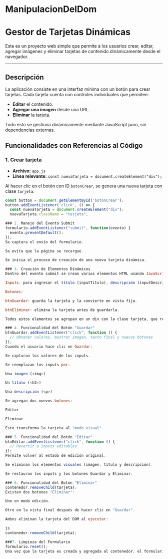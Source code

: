 # ManipulacionDelDom
# Gestor de Tarjetas Dinámicas

Este es un proyecto web simple que permite a los usuarios crear, editar, agregar imágenes y eliminar tarjetas de contenido dinámicamente desde el navegador.

---

## Descripción

La aplicación consiste en una interfaz mínima con un botón para crear tarjetas. Cada tarjeta cuenta con controles individuales que permiten:

- **Editar** el contenido.
- **Agregar una imagen** desde una URL.
- **Eliminar** la tarjeta.

Todo esto se gestiona dinámicamente mediante JavaScript puro, sin dependencias externas.

## Funcionalidades con Referencias al Código

### 1. Crear tarjeta

- **Archivo:** `app.js`  
- **Línea relevante:** `const nuevaTarjeta = document.createElement("div");`

Al hacer clic en el botón con ID `botonCrear`, se genera una nueva tarjeta con clase `tarjeta`.

```js
const button = document.getElementById('botonCrear');
button.addEventListener('click', () => {
  const nuevaTarjeta = document.createElement("div");
  nuevaTarjeta.className = "tarjeta";

### 2. Manejo del Evento Submit
formulario.addEventListener("submit", function(evento) {
  evento.preventDefault();
});
Se captura el envío del formulario.

Se evita que la página se recargue.

Se inicia el proceso de creación de una nueva tarjeta dinámica.

### 3. Creación de Elementos Dinámicos
Dentro del evento submit se crean varios elementos HTML usando JavaScript:

Inputs: para ingresar el título (inputTitulo), descripción (inputDescripcion) y la URL de la imagen (inputImagen).

Botones:

btnGuardar: guarda la tarjeta y la convierte en vista fija.

btnEliminar: elimina la tarjeta antes de guardarla.

Todos estos elementos se agrupan en un div con la clase tarjeta, que representa una tarjeta individual.

### 4. Funcionalidad del Botón "Guardar"
btnGuardar.addEventListener("click", function () {
  // Obtener valores, mostrar imagen, texto final y nuevos botones
});
Cuando el usuario hace clic en Guardar:

Se capturan los valores de los inputs.

Se reemplazan los inputs por:

Una imagen (<img>)

Un título (<h3>)

Una descripción (<p>)

Se agregan dos nuevos botones:

Editar

Eliminar

Esto transforma la tarjeta al "modo visual".

### 5. Funcionalidad del Botón "Editar"
btnEditar.addEventListener("click", function () {
  // Revertir a inputs editables
});
Permite volver al estado de edición original.

Se eliminan los elementos visuales (imagen, título y descripción).

Se restauran los inputs y los botones Guardar y Eliminar.

### 6. Funcionalidad del Botón "Eliminar"
contenedor.removeChild(tarjeta);
Existen dos botones "Eliminar":

Uno en modo edición.

Otro en la vista final después de hacer clic en "Guardar".

Ambos eliminan la tarjeta del DOM al ejecutar:

js
contenedor.removeChild(tarjeta);

###7. Limpieza del Formulario
formulario.reset();
Una vez que la tarjeta es creada y agregada al contenedor, el formulario original se limpia para permitir al usuario ingresar nuevos datos.

